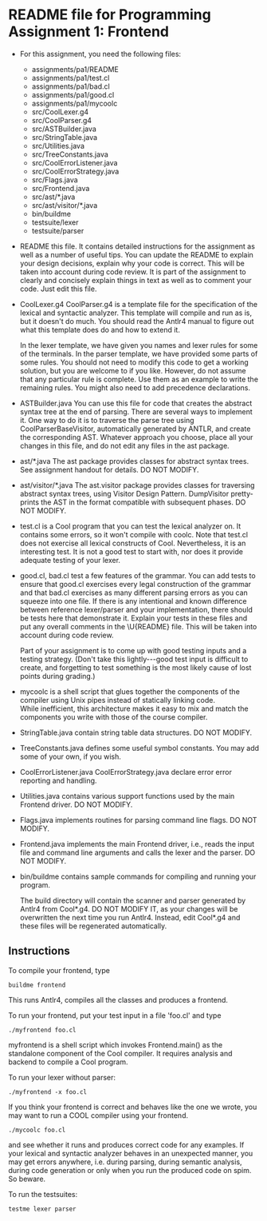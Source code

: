 # README file for Programming Assignment 1: Frontend

- For this assignment, you need the following files:

  - assignments/pa1/README
  - assignments/pa1/test.cl
  - assignments/pa1/bad.cl
  - assignments/pa1/good.cl
  - assignments/pa1/mycoolc
  - src/CoolLexer.g4
  - src/CoolParser.g4
  - src/ASTBuilder.java
  - src/StringTable.java
  - src/Utilities.java
  - src/TreeConstants.java
  - src/CoolErrorListener.java
  - src/CoolErrorStrategy.java
  - src/Flags.java
  - src/Frontend.java
  - src/ast/\*.java
  - src/ast/visitor/\*.java
  - bin/buildme
  - testsuite/lexer
  - testsuite/parser

- README this file. It contains detailed instructions for the
  assignment as well as a number of useful tips. You can update
  the README to explain your design decisions, explain why your
  code is correct. This will be taken into account during code
  review. It is part of the assignment to clearly and concisely
  explain things in text as well as to comment your code. Just
  edit this file.

- CoolLexer.g4 CoolParser.g4 is a template file for the
  specification of the lexical and syntactic analyzer. This
  template will compile and run as is, but it doesn't do much.
  You should read the Antlr4 manual to figure out what this
  template does do and how to extend it.

  In the lexer template, we have given you names and lexer rules
  for some of the terminals. In the parser template, we have
  provided some parts of some rules. You should not need to
  modify this code to get a working solution, but you are
  welcome to if you like. However, do not assume that any
  particular rule is complete. Use them as an example to write
  the remaining rules. You might also need to add precedence
  declarations.

- ASTBuilder.java You can use this file for code that creates the
  abstract syntax tree at the end of parsing. There are several
  ways to implement it. One way to do it is to traverse the
  parse tree using CoolParserBaseVisitor, automatically
  generated by ANTLR, and create the corresponding AST. Whatever
  approach you choose, place all your changes in this file, and
  do not edit any files in the ast package.

- ast/\*.java
  The ast package provides classes for abstract syntax trees.
  See assignment handout for details.
  DO NOT MODIFY.

- ast/visitor/\*.java The ast.visitor package provides classes
  for traversing abstract syntax trees, using Visitor Design
  Pattern. DumpVisitor pretty-prints the AST in the format
  compatible with subsequent phases.
  DO NOT MODIFY.

- test.cl is a Cool program that you can test the lexical
  analyzer on. It contains some errors, so it won't compile with
  coolc. Note that test.cl does not exercise all lexical
  constructs of Cool. Nevertheless, it is an interesting test.
  It is not a good test to start with, nor does it provide
  adequate testing of your lexer.

- good.cl, bad.cl test a few features of the grammar. You can
  add tests to ensure that good.cl exercises every legal
  construction of the grammar and that bad.cl exercises as many
  different parsing errors as you can squeeze into one file. If
  there is any intentional and known difference between reference
  lexer/parser and your implementation, there should be tests here
  that demonstrate it. Explain your tests in these
  files and put any overall comments in the \U{README} file.
  This will be taken into account during code review.

  Part of your assignment is to come up with good testing inputs
  and a testing strategy. (Don't take this lightly---good test
  input is difficult to create, and forgetting to test something
  is the most likely cause of lost points during grading.)

- mycoolc is a shell script that glues together the components of the
  compiler using Unix pipes instead of statically linking code.  
   While inefficient, this architecture makes it easy to mix and match
  the components you write with those of the course compiler.

- StringTable.java contain string table data structures.
  DO NOT MODIFY.

- TreeConstants.java defines some useful symbol constants.
  You may add some of your own, if you wish.

- CoolErrorListener.java CoolErrorStrategy.java declare error
  error reporting and handling.

- Utilities.java contains various support functions used by the
  main Frontend driver.
  DO NOT MODIFY.

- Flags.java implements routines for parsing command line flags.
  DO NOT MODIFY.

- Frontend.java implements the main Frontend driver, i.e., reads
  the input file and command line arguments and calls the
  lexer and the parser.
  DO NOT MODIFY.

- bin/buildme contains sample commands for compiling and running your
  program.

  The build directory will contain the scanner and parser generated by
  Antlr4 from Cool*.g4. DO NOT MODIFY IT, as your changes will
  be overwritten the next time you run Antlr4. Instead, edit Cool*.g4
  and these files will be regenerated automatically.

## Instructions

To compile your frontend, type

    buildme frontend

This runs Antlr4, compiles all the classes and produces a frontend.

To run your frontend, put your test input in a file 'foo.cl' and type

    ./myfrontend foo.cl

myfrontend is a shell script which invokes Frontend.main() as
the standalone component of the Cool compiler. It requires
analysis and backend to compile a Cool program.

To run your lexer without parser:

    ./myfrontend -x foo.cl

If you think your frontend is correct and behaves like
the one we wrote, you may want to run a COOL compiler using
your frontend.

    ./mycoolc foo.cl

and see whether it runs and produces correct code for any
examples. If your lexical and syntactic analyzer behaves in
an unexpected manner, you may get errors anywhere, i.e. during
parsing, during semantic analysis, during code generation or
only when you run the produced code on spim. So beware.

To run the testsuites:

    testme lexer parser
